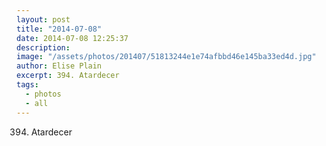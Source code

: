 ```yaml
---
layout: post
title: "2014-07-08"
date: 2014-07-08 12:25:37
description: 
image: "/assets/photos/201407/51813244e1e74afbbd46e145ba33ed4d.jpg"
author: Elise Plain
excerpt: 394. Atardecer
tags: 
  - photos
  - all
---
```


394. Atardecer
<p></p>
